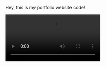 Hey, this is my portfolio website code!

![watch video](https://user-images.githubusercontent.com/72185572/119279306-6ef2b880-bc48-11eb-9ce0-f40c44e67bf2.mp4)
